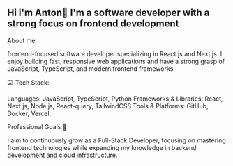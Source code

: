## Hi i'm Anton👋 I'm a software developer with a strong focus on frontend development


About me:

frontend-focused software developer specializing in React.js and Next.js. I enjoy building fast, responsive web applications and have a strong grasp of JavaScript, TypeScript, and modern frontend frameworks.

💻 Tech Stack:

Languages: JavaScript, TypeScript, Python
Frameworks & Libraries: React, Next.js, Node.js, React-query, TailwindCSS
Tools & Platforms: GitHub, Docker, Vercel,

Professional Goals 🚀

I aim to continuously grow as a Full-Stack Developer, focusing on mastering frontend technologies while expanding my knowledge in backend development and cloud infrastructure.


<!--
**anton-lokianov/anton-lokianov** is a ✨ _special_ ✨ repository because its `README.md` (this file) appears on your GitHub profile.

Here are some ideas to get you started:

- 🔭 I’m currently working on ...
- 🌱 I’m currently learning ...
- 👯 I’m looking to collaborate on ...
- 🤔 I’m looking for help with ...
- 💬 Ask me about ...
- 📫 How to reach me: ...
- 😄 Pronouns: ...
- ⚡ Fun fact: ...
-->
